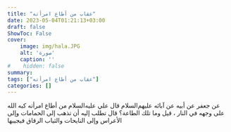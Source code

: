 ```yaml
---
title: "عقاب من أطاع امرأته"
date: 2023-05-04T01:21:13+03:00
draft: false
ShowToc: False
cover:
    image: img/hala.JPG
    alt: 'صورة'
    caption: ''
#    hidden: false
summary: 
tags: ["عقاب من أطاع امرأته"]
categories: []
---
```

عن جعفر عن أبيه عن آبائه عليهم‌السلام قال علي عليه‌السلام من أطاع امرأته
كبه الله على وجهه في النار ، قيل وما تلك الطاعة؟ قال تطلب إليه أن
تذهب إلى الحمامات وإلى الأعراس وإلى النايحات والثياب الرقاق فيجيبها

